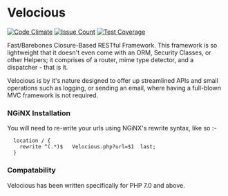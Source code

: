 # Velocious

[![Code Climate](https://codeclimate.com/github/markgreenall/Velocious/badges/gpa.svg)](https://codeclimate.com/github/markgreenall/Velocious) [![Issue Count](https://codeclimate.com/github/markgreenall/Velocious/badges/issue_count.svg)](https://codeclimate.com/github/markgreenall/Velocious) [![Test Coverage](https://codeclimate.com/github/markgreenall/Velocious/badges/coverage.svg)](https://codeclimate.com/github/markgreenall/Velocious/coverage)

Fast/Barebones Closure-Based RESTful Framework.  This framework is so lightweight that it doesn't even come with an ORM, Security Classes, or other Helpers; it comprises of a router, mime type detector, and a dispatcher - that is it.

Velocious is by it's nature designed to offer up streamlined APIs and small operations such as logging, or sending an email, where having a full-blown MVC framework is not required.

### NGiNX Installation
You will need to re-write your urls using NGiNX's rewrite syntax, like so :-

      location / {
        rewrite ^(.*)$   Velocious.php?url=$1  last;
      }

### Compatability
Velocious has been written specifically for PHP 7.0 and above.
